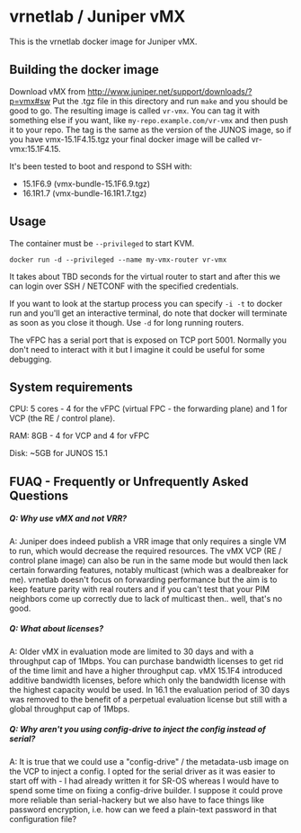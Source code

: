 vrnetlab / Juniper vMX
========================
This is the vrnetlab docker image for Juniper vMX.

Building the docker image
-------------------------
Download vMX from http://www.juniper.net/support/downloads/?p=vmx#sw
Put the .tgz file in this directory and run `make` and you should be good to
go. The resulting image is called `vr-vmx`. You can tag it with something else
if you want, like `my-repo.example.com/vr-vmx` and then push it to your repo.
The tag is the same as the version of the JUNOS image, so if you have
vmx-15.1F4.15.tgz your final docker image will be called vr-vmx:15.1F4.15.

It's been tested to boot and respond to SSH with:

 * 15.1F6.9 (vmx-bundle-15.1F6.9.tgz)
 * 16.1R1.7 (vmx-bundle-16.1R1.7.tgz)

Usage
-----
The container must be `--privileged` to start KVM.
```
docker run -d --privileged --name my-vmx-router vr-vmx
```
It takes about TBD seconds for the virtual router to start and after this we can
login over SSH / NETCONF with the specified credentials.

If you want to look at the startup process you can specify `-i -t` to docker
run and you'll get an interactive terminal, do note that docker will terminate
as soon as you close it though. Use `-d` for long running routers.

The vFPC has a serial port that is exposed on TCP port 5001. Normally you don't
need to interact with it but I imagine it could be useful for some debugging.

System requirements
-------------------
CPU: 5 cores - 4 for the vFPC (virtual FPC - the forwarding plane) and 1 for
VCP (the RE / control plane).

RAM: 8GB - 4 for VCP and 4 for vFPC

Disk: ~5GB for JUNOS 15.1

FUAQ - Frequently or Unfrequently Asked Questions
-------------------------------------------------
##### Q: Why use vMX and not VRR?
A: Juniper does indeed publish a VRR image that only requires a single VM to
run, which would decrease the required resources. The vMX VCP (RE / control
plane image) can also be run in the same mode but would then lack certain
forwarding features, notably multicast (which was a dealbreaker for me).
vrnetlab doesn't focus on forwarding performance but the aim is to keep feature
parity with real routers and if you can't test that your PIM neighbors come up
correctly due to lack of multicast then.. well, that's no good.

##### Q: What about licenses?
A: Older vMX in evaluation mode are limited to 30 days and with a throughput
cap of 1Mbps. You can purchase bandwidth licenses to get rid of the time limit
and have a higher throughput cap. vMX 15.1F4 introduced additive bandwidth
licenses, before which only the bandwidth license with the highest capacity
would be used. In 16.1 the evaluation period of 30 days was removed to the
benefit of a perpetual evaluation license but still with a global throughput
cap of 1Mbps.

##### Q: Why aren't you using config-drive to inject the config instead of serial?
A: It is true that we could use a "config-drive" / the metadata-usb image on
the VCP to inject a config. I opted for the serial driver as it was easier to
start off with - I had already written it for SR-OS whereas I would have to
spend some time on fixing a config-drive builder. I suppose it could prove more
reliable than serial-hackery but we also have to face things like password
encryption, i.e. how can we feed a plain-text password in that configuration
file?
